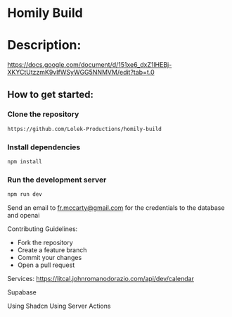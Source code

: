 # Homily Build

# Description:
https://docs.google.com/document/d/151xe6_dxZ1lHEBj-XKYCtUtzzmK9vIfWSyWGG5NNMVM/edit?tab=t.0


## How to get started:

### Clone the repository

```bash
https://github.com/Lolek-Productions/homily-build
```

### Install dependencies

```bash
npm install
```

### Run the development server

```bash
npm run dev
```

Send an email to fr.mccarty@gmail.com for the credentials to the database and openai


Contributing Guidelines:

* Fork the repository
* Create a feature branch
* Commit your changes
* Open a pull request



Services:
https://litcal.johnromanodorazio.com/api/dev/calendar


Supabase


Using Shadcn
Using Server Actions

